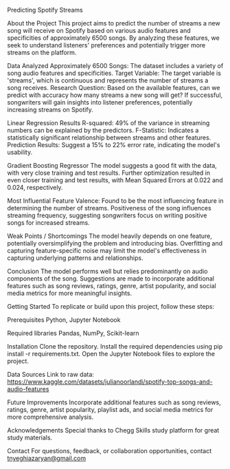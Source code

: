 Predicting Spotify Streams

About the Project
This project aims to predict the number of streams a new song will receive on Spotify based on various audio features and specificities of approximately 6500 songs. By analyzing these features, we seek to understand listeners' preferences and potentially trigger more streams on the platform.

Data Analyzed
Approximately 6500 Songs: The dataset includes a variety of song audio features and specificities.
Target Variable: The target variable is 'streams', which is continuous and represents the number of streams a song receives.
Research Question: Based on the available features, can we predict with accuracy how many streams a new song will get?
If successful, songwriters will gain insights into listener preferences, potentially increasing streams on Spotify.

Linear Regression Results
R-squared: 49% of the variance in streaming numbers can be explained by the predictors.
F-Statistic: Indicates a statistically significant relationship between streams and other features.
Prediction Results: Suggest a 15% to 22% error rate, indicating the model's usability.

Gradient Boosting Regressor
The model suggests a good fit with the data, with very close training and test results.
Further optimization resulted in even closer training and test results, with Mean Squared Errors at 0.022 and 0.024, respectively.

Most Influential Feature
Valence: Found to be the most influencing feature in determining the number of streams.
Positiveness of the song influences streaming frequency, suggesting songwriters focus on writing positive songs for increased streams.

Weak Points / Shortcomings
The model heavily depends on one feature, potentially oversimplifying the problem and introducing bias.
Overfitting and capturing feature-specific noise may limit the model's effectiveness in capturing underlying patterns and relationships.

Conclusion
The model performs well but relies predominantly on audio components of the song. Suggestions are made to incorporate additional features such as song reviews, ratings, genre, artist popularity, and social media metrics for more meaningful insights.

Getting Started
To replicate or build upon this project, follow these steps:

Prerequisites
Python, Jupyter Notebook

Required libraries
Pandas, NumPy, Scikit-learn

Installation
Clone the repository. Install the required dependencies using pip install -r requirements.txt.
Open the Jupyter Notebook files to explore the project.

Data Sources
Link to raw data: https://www.kaggle.com/datasets/julianoorlandi/spotify-top-songs-and-audio-features

Future Improvements
Incorporate additional features such as song reviews, ratings, genre, artist popularity, playlist ads, and social media metrics for more comprehensive analysis.

Acknowledgements
Special thanks to Chegg Skills study platform for great study materials.

Contact
For questions, feedback, or collaboration opportunities, contact tnyeghiazaryan@gmail.com

